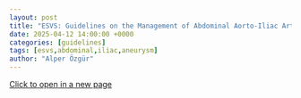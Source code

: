 ```yaml
---
layout: post
title: "ESVS: Guidelines on the Management of Abdominal Aorto-Iliac Artery Aneurysms - 2024"
date: 2025-04-12 14:00:00 +0000
categories: [guidelines]
tags: [esvs,abdominal,iliac,aneurysm]
author: "Alper Özgür"
---
```


[Click to open in a new page](https://www.ejves.com/article/S1078-5884(23)00889-4/fulltext)